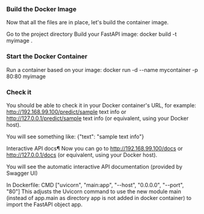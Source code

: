 ### Build the Docker Image
Now that all the files are in place, let's build the container image.

Go to the project directory
Build your FastAPI image:
docker build -t myimage .

### Start the Docker Container
Run a container based on your image:
docker run -d --name mycontainer -p 80:80 myimage

### Check it
You should be able to check it in your Docker container's URL, for example: http://192.168.99.100/predict/sample text info or http://127.0.0.1/predict/sample text info (or equivalent, using your Docker host).

You will see something like:
{"text": "sample text info"}

Interactive API docs¶
Now you can go to http://192.168.99.100/docs or http://127.0.0.1/docs (or equivalent, using your Docker host).

You will see the automatic interactive API documentation (provided by Swagger UI)

In Dockerfile:
CMD ["uvicorn", "main:app", "--host", "0.0.0.0", "--port", "80"]
This adjusts the Uvicorn command to use the new module main (instead of app.main as directory app is not added in docker container) to import the FastAPI object app.
